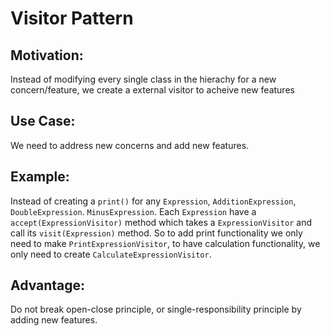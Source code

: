 # Visitor Pattern

## Motivation:

Instead of modifying every single class in the hierachy for a new concern/feature, we create a external visitor to acheive new features

## Use Case:

We need to address new concerns and add new features.

## Example:

Instead of creating a `print()` for any `Expression`, `AdditionExpression`, `DoubleExpression`. `MinusExpression`. Each `Expression` have a `accept(ExpressionVisitor)` method which takes a `ExpressionVisitor` and call its `visit(Expression)` method. So to add print functionality we only need to make `PrintExpressionVisitor`, to have calculation functionality, we only need to create `CalculateExpressionVisitor`. 

## Advantage:

Do not break open-close principle, or single-responsibility principle by adding new features.